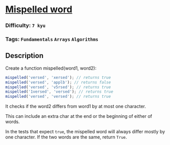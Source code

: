 # [Mispelled word](https://www.codewars.com/kata/5892595f190ca40ad0000095)

### Difficulty: `7 kyu`

### Tags: `Fundamentals` `Arrays` `Algorithms`

## Description

Create a function mispelled(word1, word2):

```js
mispelled('versed', 'xersed'); // returns true
mispelled('versed', 'applb'); // returns false
mispelled('versed', 'v5rsed'); // returns true
mispelled('1versed', 'versed'); // returns true
mispelled('versed', 'versed'); // returns true
```

It checks if the word2 differs from word1 by at most one character.

This can include an extra char at the end or the beginning of either of words.

In the tests that expect `true`, the mispelled word will always differ mostly by one character. If the two words are the same, return `True`.